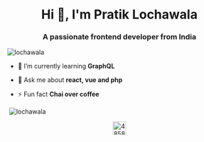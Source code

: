 <h1 align="center">Hi 👋, I'm Pratik Lochawala</h1>
<h3 align="center">A passionate frontend developer from India</h3>

<p align="left"> <img src="https://komarev.com/ghpvc/?username=lochawala" alt="lochawala" /> </p>

- 🌱 I’m currently learning **GraphQL**

- 💬 Ask me about **react, vue and php**

- ⚡ Fun fact **Chai over coffee**

<!-- <p align="left"><img src="https://devicons.github.io/devicon/devicon.git/icons/bootstrap/bootstrap-plain.svg" alt="bootstrap" width="40" height="40"/> <img src="https://raw.githubusercontent.com/gilbarbara/logos/804dc257b59e144eaca5bc6ffd16949752c6f789/logos/bulma.svg" alt="bulma" width="40" height="40"/> <img src="https://cdn.worldvectorlogo.com/logos/codeigniter.svg" alt="codeigniter" width="40" height="40"/> <img src="https://devicons.github.io/devicon/devicon.git/icons/css3/css3-original-wordmark.svg" alt="css3" width="40" height="40"/> <img src="https://www.vectorlogo.zone/logos/git-scm/git-scm-icon.svg" alt="git" width="40" height="40"/> <img src="https://devicons.github.io/devicon/devicon.git/icons/javascript/javascript-original.svg" alt="javascript" width="40" height="40"/> <img src="https://devicons.github.io/devicon/devicon.git/icons/laravel/laravel-plain-wordmark.svg" alt="laravel" width="40" height="40"/> <img src="https://devicons.github.io/devicon/devicon.git/icons/linux/linux-original.svg" alt="linux" width="40" height="40"/> <img src="https://devicons.github.io/devicon/devicon.git/icons/mysql/mysql-original-wordmark.svg" alt="mysql" width="40" height="40"/> <img src="https://devicons.github.io/devicon/devicon.git/icons/php/php-original.svg" alt="php" width="40" height="40"/> <img src="https://devicons.github.io/devicon/devicon.git/icons/react/react-original-wordmark.svg" alt="react" width="40" height="40"/> <img src="https://devicons.github.io/devicon/devicon.git/icons/redux/redux-original.svg" alt="redux" width="40" height="40"/> <img src="https://devicons.github.io/devicon/devicon.git/icons/vuejs/vuejs-original-wordmark.svg" alt="vuejs" width="40" height="40"/></p><p><img align="left" src="https://github-readme-stats.vercel.app/api/top-langs/?username=lochawala&layout=compact&hide=html" alt="lochawala" /></p> -->

<p>&nbsp;<img align="center" src="https://github-readme-stats.vercel.app/api?username=lochawala&show_icons=true" alt="lochawala" /></p>

<p align="center">
<a href="https://stackoverflow.com/users/4858573" target="blank"><img align="center" src="https://cdn.jsdelivr.net/npm/simple-icons@3.0.1/icons/stackoverflow.svg" alt="4858573" height="30" width="30" /></a>
</p>
